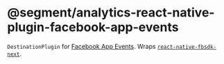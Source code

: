 # @segment/analytics-react-native-plugin-facebook-app-events

`DestinationPlugin` for [Facebook App Events](https://developers.facebook.com/docs/app-events/). Wraps [`react-native-fbsdk-next`](https://www.npmjs.com/package/react-native-fbsdk-next).
